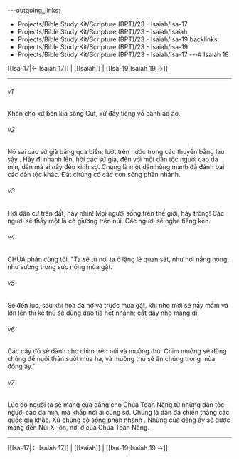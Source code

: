 ---outgoing_links:
  - Projects/Bible Study Kit/Scripture (BPT)/23 - Isaiah/Isa-17
  - Projects/Bible Study Kit/Scripture (BPT)/23 - Isaiah/Isaiah
  - Projects/Bible Study Kit/Scripture (BPT)/23 - Isaiah/Isa-19
backlinks:
  - Projects/Bible Study Kit/Scripture (BPT)/23 - Isaiah/Isa-19
  - Projects/Bible Study Kit/Scripture (BPT)/23 - Isaiah/Isa-17
---# Isaiah 18

[[Isa-17|← Isaiah 17]] | [[Isaiah]] | [[Isa-19|Isaiah 19 →]]
***



###### v1 
Khốn cho xứ bên kia sông Cút, xứ đầy tiếng vỗ cánh ào ào. 

###### v2 
Nó sai các sứ giả băng qua biển; lướt trên nước trong các thuyền bằng lau sậy . Hãy đi nhanh lên, hỡi các sứ giả, đến với một dân tộc người cao da mịn, dân mà ai nấy đều kinh sợ. Chúng là một dân hùng mạnh đã đánh bại các dân tộc khác. Đất chúng có các con sông phân nhánh. 

###### v3 
Hỡi dân cư trên đất, hãy nhìn! Mọi người sống trên thế giới, hãy trông! Các ngươi sẽ thấy một lá cờ giương trên núi. Các ngươi sẽ nghe tiếng kèn. 

###### v4 
CHÚA phán cùng tôi, "Ta sẽ từ nơi ta ở lặng lẽ quan sát, như hơi nắng nóng, như sương trong sức nóng mùa gặt. 

###### v5 
Sẽ đến lúc, sau khi hoa đã nở và trước mùa gặt, khi nho mới sẽ nẩy mầm và lớn lên thì kẻ thù sẽ dùng dao tỉa hết nhánh; cắt dây nho mang đi. 

###### v6 
Các cây đó sẽ dành cho chim trên núi và muông thú. Chim muông sẽ dùng chúng để nuôi thân suốt mùa hạ, và muông thú sẽ ăn chúng trong mùa đông ấy." 

###### v7 
Lúc đó người ta sẽ mang của dâng cho Chúa Toàn Năng từ những dân tộc người cao da mịn, mà khắp nơi ai cũng sợ. Chúng là dân đã chiến thắng các quốc gia khác. Xứ chúng có sông phân nhánh . Những của dâng ấy sẽ được mang đến Núi Xi-ôn, nơi ở của Chúa Toàn Năng.

***
[[Isa-17|← Isaiah 17]] | [[Isaiah]] | [[Isa-19|Isaiah 19 →]]
